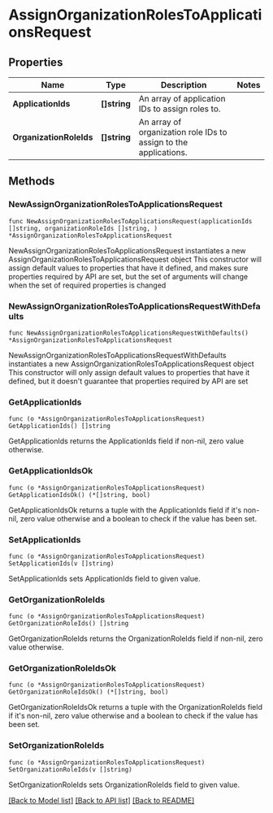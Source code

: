 # AssignOrganizationRolesToApplicationsRequest

## Properties

Name | Type | Description | Notes
------------ | ------------- | ------------- | -------------
**ApplicationIds** | **[]string** | An array of application IDs to assign roles to. | 
**OrganizationRoleIds** | **[]string** | An array of organization role IDs to assign to the applications. | 

## Methods

### NewAssignOrganizationRolesToApplicationsRequest

`func NewAssignOrganizationRolesToApplicationsRequest(applicationIds []string, organizationRoleIds []string, ) *AssignOrganizationRolesToApplicationsRequest`

NewAssignOrganizationRolesToApplicationsRequest instantiates a new AssignOrganizationRolesToApplicationsRequest object
This constructor will assign default values to properties that have it defined,
and makes sure properties required by API are set, but the set of arguments
will change when the set of required properties is changed

### NewAssignOrganizationRolesToApplicationsRequestWithDefaults

`func NewAssignOrganizationRolesToApplicationsRequestWithDefaults() *AssignOrganizationRolesToApplicationsRequest`

NewAssignOrganizationRolesToApplicationsRequestWithDefaults instantiates a new AssignOrganizationRolesToApplicationsRequest object
This constructor will only assign default values to properties that have it defined,
but it doesn't guarantee that properties required by API are set

### GetApplicationIds

`func (o *AssignOrganizationRolesToApplicationsRequest) GetApplicationIds() []string`

GetApplicationIds returns the ApplicationIds field if non-nil, zero value otherwise.

### GetApplicationIdsOk

`func (o *AssignOrganizationRolesToApplicationsRequest) GetApplicationIdsOk() (*[]string, bool)`

GetApplicationIdsOk returns a tuple with the ApplicationIds field if it's non-nil, zero value otherwise
and a boolean to check if the value has been set.

### SetApplicationIds

`func (o *AssignOrganizationRolesToApplicationsRequest) SetApplicationIds(v []string)`

SetApplicationIds sets ApplicationIds field to given value.


### GetOrganizationRoleIds

`func (o *AssignOrganizationRolesToApplicationsRequest) GetOrganizationRoleIds() []string`

GetOrganizationRoleIds returns the OrganizationRoleIds field if non-nil, zero value otherwise.

### GetOrganizationRoleIdsOk

`func (o *AssignOrganizationRolesToApplicationsRequest) GetOrganizationRoleIdsOk() (*[]string, bool)`

GetOrganizationRoleIdsOk returns a tuple with the OrganizationRoleIds field if it's non-nil, zero value otherwise
and a boolean to check if the value has been set.

### SetOrganizationRoleIds

`func (o *AssignOrganizationRolesToApplicationsRequest) SetOrganizationRoleIds(v []string)`

SetOrganizationRoleIds sets OrganizationRoleIds field to given value.



[[Back to Model list]](../README.md#documentation-for-models) [[Back to API list]](../README.md#documentation-for-api-endpoints) [[Back to README]](../README.md)



